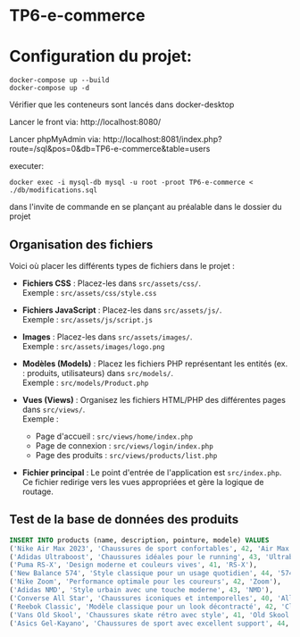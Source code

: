 # TP6-e-commerce

# Configuration du projet:

```
docker-compose up --build
docker-compose up -d
```

Vérifier que les conteneurs sont lancés dans docker-desktop

Lancer le front via: http://localhost:8080/

Lancer phpMyAdmin via: http://localhost:8081/index.php?route=/sql&pos=0&db=TP6-e-commerce&table=users

executer: 

```
docker exec -i mysql-db mysql -u root -proot TP6-e-commerce < ./db/modifications.sql
```

dans l'invite de commande en se plançant au préalable dans le dossier du projet

## Organisation des fichiers

Voici où placer les différents types de fichiers dans le projet :

- **Fichiers CSS** : Placez-les dans `src/assets/css/`.  
  Exemple : `src/assets/css/style.css`

- **Fichiers JavaScript** : Placez-les dans `src/assets/js/`.  
  Exemple : `src/assets/js/script.js`

- **Images** : Placez-les dans `src/assets/images/`.  
  Exemple : `src/assets/images/logo.png`

- **Modèles (Models)** : Placez les fichiers PHP représentant les entités (ex. : produits, utilisateurs) dans `src/models/`.  
  Exemple : `src/models/Product.php`

- **Vues (Views)** : Organisez les fichiers HTML/PHP des différentes pages dans `src/views/`.  
  Exemple : 
  - Page d'accueil : `src/views/home/index.php`
  - Page de connexion : `src/views/login/index.php`
  - Page des produits : `src/views/products/list.php`

- **Fichier principal** : Le point d'entrée de l'application est `src/index.php`.  
  Ce fichier redirige vers les vues appropriées et gère la logique de routage.

## Test de la base de données des produits

``` SQL
INSERT INTO products (name, description, pointure, modele) VALUES
('Nike Air Max 2023', 'Chaussures de sport confortables', 42, 'Air Max'),
('Adidas Ultraboost', 'Chaussures idéales pour le running', 43, 'Ultraboost'),
('Puma RS-X', 'Design moderne et couleurs vives', 41, 'RS-X'),
('New Balance 574', 'Style classique pour un usage quotidien', 44, '574'),
('Nike Zoom', 'Performance optimale pour les coureurs', 42, 'Zoom'),
('Adidas NMD', 'Style urbain avec une touche moderne', 43, 'NMD'),
('Converse All Star', 'Chaussures iconiques et intemporelles', 40, 'All Star'),
('Reebok Classic', 'Modèle classique pour un look décontracté', 42, 'Classic'),
('Vans Old Skool', 'Chaussures skate rétro avec style', 41, 'Old Skool'),
('Asics Gel-Kayano', 'Chaussures de sport avec excellent support', 44, 'Gel-Kayano');
```
